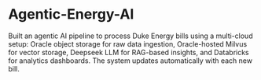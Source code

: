 # Agentic-Energy-AI
Built an agentic AI pipeline to process Duke Energy bills using a multi-cloud setup: Oracle object storage for raw data ingestion, Oracle-hosted Milvus for vector storage, Deepseek LLM for RAG-based insights, and Databricks for analytics dashboards. The system updates automatically with each new bill.
